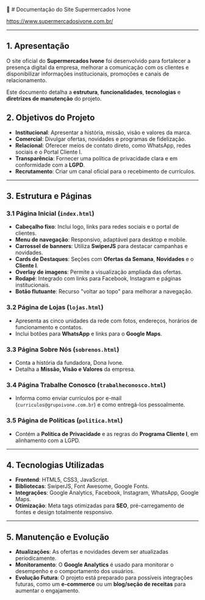 :rocket: # Documentação do Site Supermercados Ivone

https://www.supermercadosivone.com.br/

---

## 1. Apresentação

O site oficial do **Supermercados Ivone** foi desenvolvido para fortalecer a presença digital da empresa, melhorar a comunicação com os clientes e disponibilizar informações institucionais, promoções e canais de relacionamento.

Este documento detalha a **estrutura**, **funcionalidades**, **tecnologias** e **diretrizes de manutenção** do projeto.

## 2. Objetivos do Projeto

-   **Institucional**: Apresentar a história, missão, visão e valores da marca.
-   **Comercial**: Divulgar ofertas, novidades e programas de fidelização.
-   **Relacional**: Oferecer meios de contato direto, como WhatsApp, redes sociais e o Portal Cliente I.
-   **Transparência**: Fornecer uma política de privacidade clara e em conformidade com a **LGPD**.
-   **Recrutamento**: Criar um canal oficial para o recebimento de currículos.

---

## 3. Estrutura e Páginas

### 3.1 Página Inicial (`index.html`)

-   **Cabeçalho fixo**: Inclui logo, links para redes sociais e o portal de clientes.
-   **Menu de navegação**: Responsivo, adaptável para desktop e mobile.
-   **Carrossel de banners**: Utiliza **SwiperJS** para destacar campanhas e novidades.
-   **Cards de Destaques**: Seções com **Ofertas da Semana**, **Novidades** e o **Cliente I**.
-   **Overlay de imagens**: Permite a visualização ampliada das ofertas.
-   **Rodapé**: Integrado com links para Facebook, Instagram e páginas institucionais.
-   **Botão flutuante**: Recurso "voltar ao topo" para melhorar a navegação.

### 3.2 Página de Lojas (`lojas.html`)

-   Apresenta as cinco unidades da rede com fotos, endereços, horários de funcionamento e contatos.
-   Inclui botões para **WhatsApp** e links para o **Google Maps**.

### 3.3 Página Sobre Nós (`sobrenos.html`)

-   Conta a história da fundadora, Dona Ivone.
-   Detalha a **Missão, Visão e Valores** da empresa.

### 3.4 Página Trabalhe Conosco (`trabalheconosco.html`)

-   Informa como enviar currículos por e-mail (`curriculos@grupoivone.com.br`) e como entregá-los pessoalmente.

### 3.5 Página de Políticas (`politica.html`)

-   Contém a **Política de Privacidade** e as regras do **Programa Cliente I**, em alinhamento com a LGPD.

---

## 4. Tecnologias Utilizadas

-   **Frontend**: HTML5, CSS3, JavaScript.
-   **Bibliotecas**: SwiperJS, Font Awesome, Google Fonts.
-   **Integrações**: Google Analytics, Facebook, Instagram, WhatsApp, Google Maps.
-   **Otimização**: Meta tags otimizadas para **SEO**, pré-carregamento de fontes e design totalmente responsivo.

---

## 5. Manutenção e Evolução

-   **Atualizações**: As ofertas e novidades devem ser atualizadas periodicamente.
-   **Monitoramento**: O **Google Analytics** é usado para monitorar o desempenho e o comportamento dos usuários.
-   **Evolução Futura**: O projeto está preparado para possíveis integrações futuras, como um **e-commerce** ou um **blog/seção de receitas** para aumentar o engajamento.
